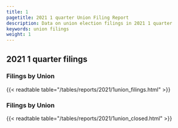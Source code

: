 ```yaml
---
title: 1
pagetitle: 2021 1 quarter Union Filing Report
description: Data on union election filings in 2021 1 quarter 
keywords: union filings
weight: 1
---
```


## 2021 1 quarter filings

### Filings by Union
{{< readtable table="/tables/reports/2021/1union_filings.html" >}}

### Filings by Union
{{< readtable table="/tables/reports/2021/1union_closed.html" >}}
